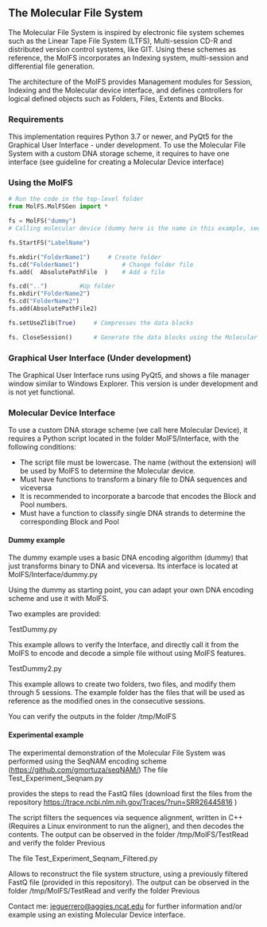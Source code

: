 ## The Molecular File System

The Molecular File System is inspired by electronic file system schemes such as the Linear Tape File System (LTFS), Multi-session CD-R and distributed version control systems, like GIT. Using these schemes as reference, the MolFS incorporates an Indexing system, multi-session and differential file generation.

The architecture of the MolFS provides Management modules for Session, Indexing and the Molecular device interface, and defines controllers for logical defined objects such as Folders, Files, Extents and Blocks.


### Requirements

This implementation requires Python 3.7 or newer, and PyQt5 for the Graphical User Interface - under development. 
To use the Molecular File System with a custom DNA storage scheme, it requires to have one interface (see guideline for creating a Molecular Device interface)


### Using the MolFS


```Python
# Run the code in the top-level folder
from MolFS.MolFSGen import *

fs = MolFS("dummy") 
# Calling molecular device (dummy here is the name in this example, see Molecular Device Interface how to define an interface)

fs.StartFS("LabelName")

fs.mkdir("FolderName1") 	# Create folder
fs.cd("FolderName1")			# Change folder file
fs.add(  AbsolutePathFile  )	# Add a file

fs.cd("..")			#Up folder
fs.mkdir("FolderName2")
fs.cd("FolderName2")
fs.add(AbsolutePathFile2)

fs.setUseZlib(True)		# Compresses the data blocks

fs. CloseSession()		# Generate the data blocks using the Molecular Device
```

### Graphical User Interface (Under development)

The Graphical User Interface runs using PyQt5, and shows a file manager window similar to Windows Explorer. This version is under development and is not yet functional.

### Molecular Device Interface

To use a custom DNA storage scheme (we call here Molecular Device), it requires a Python script located in the folder MolFS/Interface, with the following conditions:

- The script file must be lowercase. The name (without the extension) will be used by MolFS to determine the Molecular device. 
- Must have functions to transform a binary file to DNA sequences and viceversa
- It is recommended to incorporate a barcode that encodes the Block and Pool numbers.
- Must have a function to classify single DNA strands to determine the corresponding Block and Pool


#### Dummy example

The dummy example uses a basic DNA encoding algorithm (dummy) that just transforms binary to DNA and viceversa. 
Its interface is located at MolFS/Interface/dummy.py

Using the dummy as starting point, you can adapt your own DNA encoding scheme and use it with MolFS.


Two examples are provided:

TestDummy.py

This example allows to verify the Interface, and directly call it from the MolFS to encode and decode a simple file without using MolFS features.

TestDummy2.py

This example allows to create two folders, two files, and modify them through 5 sessions. 
The example folder has the files that will be used as reference as the modified ones in the consecutive sessions.

You can verify the outputs in the folder /tmp/MolFS


#### Experimental example

The experimental demonstration of the Molecular File System was performed using the SeqNAM encoding scheme (https://github.com/gmortuza/seqNAM/)
The file 
Test_Experiment_Seqnam.py

provides the steps to read the FastQ files (download first the files from the repository https://trace.ncbi.nlm.nih.gov/Traces/?run=SRR26445816 )

The script filters the sequences via sequence alignment, written in C++ (Requires a Linux environment to run the aligner), and then decodes the contents.
The output can be observed in the folder /tmp/MolFS/TestRead and verify the folder Previous

The file 
Test_Experiment_Seqnam_Filtered.py

Allows to reconstruct the file system structure, using a previously filtered FastQ file (provided in this repository).
The output can be observed in the folder /tmp/MolFS/TestRead and verify the folder Previous

 
Contact me: jeguerrero@aggies.ncat.edu for further information and/or example using an existing Molecular Device interface.







